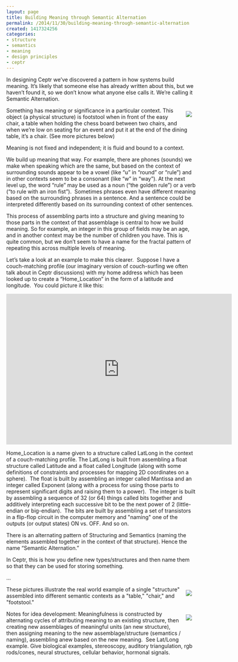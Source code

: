 ```yaml
---
layout: page
title: Building Meaning through Semantic Alternation
permalink: /2014/11/30/building-meaning-through-semantic-alternation
created: 1417324256
categories:
- structure
- semantics
- meaning
- design principles
- ceptr
---
```

<p>In designing Ceptr we’ve discovered a pattern in how systems build meaning. It’s likely that someone else has already written about this, but we haven’t found it, so we don’t know what anyone else calls it. We’re calling it Semantic Alternation.</p><p><img src="{{ site.urlimg }}images/ott1.jpg" style="float: right; padding: 10px;">Something has meaning or significance in a particular context. This object (a physical structure) is footstool when in front of the easy chair, a table when holding the chess board between two chairs, and when we’re low on seating for an event and put it at the end of the dining table, it’s a chair. (See more pictures below)</p><p>Meaning is not fixed and independent; it is fluid and bound to a context.</p><p><!--break--></p><p>We build up meaning that way. For example, there are phones (sounds) we make when speaking which are the same, but based on the context of surrounding sounds appear to be a vowel (like “u” in “round” or “rule”) and in other contexts seem to be a consonant (like “w” in “way”). At the next level up, the word “rule” may be used as a noun (“the golden rule”) or a verb (“to rule with an iron fist”). &nbsp;Sometimes phrases even have different meaning based on the surrounding phrases in a sentence. And a sentence could be interpreted differently based on its surrounding context of other sentences.</p><p>This process of assembling parts into a structure and giving meaning to those parts in the context of that assemblage is central to how we build meaning. So for example, an integer in this group of fields may be an age, and in another context may be the number of children you have. This is quite common, but we don’t seem to have a name for the fractal pattern of repeating this across multiple levels of meaning.</p><p>Let’s take a look at an example to make this clearer.&nbsp; Suppose I have a couch-matching profile (our imaginary version of couch-surfing we often talk about in Ceptr discussions) with my home address which has been looked up to create a “Home_Location” in the form of a latitude and longitude. &nbsp;You could picture it like this:</p><p><iframe allowfullscreen="" frameborder="0" height="400" id="iframe_container" mozallowfullscreen="" src="https://prezi.com/embed/y-1ttw3mttkg/?bgcolor=ffffff&amp;lock_to_path=1&amp;autoplay=0&amp;autohide_ctrls=0#" webkitallowfullscreen="" width="600"></iframe></p><p>Home_Location is a name given to a structure called LatLong in the context of a couch-matching profile. The LatLong is built from assembling a float structure called Latitude and a float called Longitude (along with some definitions of constraints and processes for mapping 2D coordinates on a sphere).&nbsp; The float is built by assembling an integer called Mantissa and an integer called Exponent (along with a process for using those parts to represent significant digits and raising them to a power).&nbsp; The integer is built by assembling a sequence of 32 (or 64) things called bits together and additively interpreting each successive bit to be the next power of 2 (little-endian or big-endian).&nbsp; The bits are built by assembling a set of transistors in a flip-flop circuit in the computer memory and "naming" one of the outputs (or output states) ON vs. OFF. And so on.</p><p>There is an alternating pattern of Structuring and Semantics (naming the elements assembled together in the context of that structure). Hence the name “Semantic Alternation.”</p><p>In Ceptr, this is how you define new types/structures and then name them so that they can be used for storing something.</p><p>...</p><p><img src="{{ site.urlimg }}images/ott2.jpg" style="float:right; padding:10px;"></p><p>These pictures illustrate the real world example of a single "structure" assembled into different semantic contexts as a "table," "chair," and "footstool."</p><p><img src="{{ site.urlimg }}images/ott3.jpg" style="float:right; padding:10px;">Notes for idea development: Meaningfulness is constructed by alternating cycles of attributing meaning to an existing structure, then creating new assemblages of meaningful units (an new structure), then assigning meaning to the new assemblage/structure (semantics / naming), assembling anew based on the new meaning.&nbsp; See Lat/Long example. Give biological examples, stereoscopy, auditory triangulation, rgb rods/cones, neural structures, cellular behavior, hormonal signals.</p>
